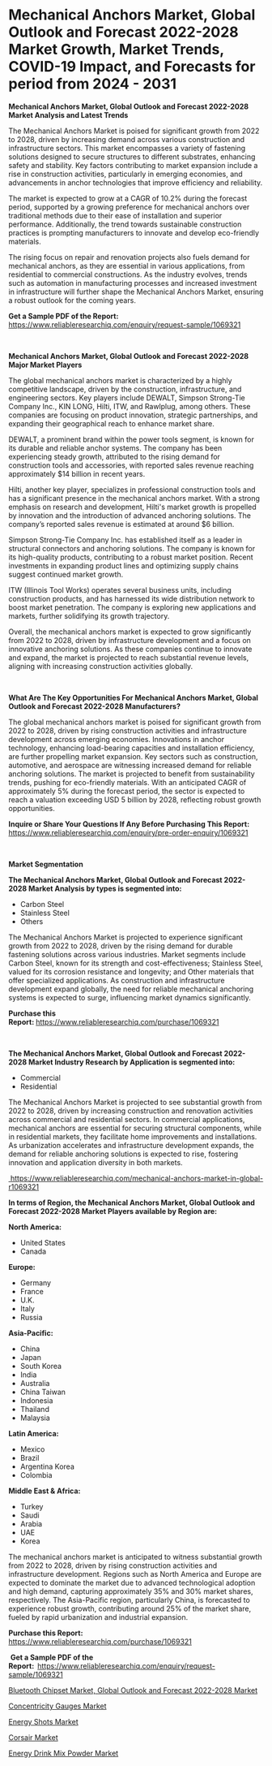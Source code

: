 <p><h1>Mechanical Anchors Market, Global Outlook and Forecast 2022-2028 Market Growth, Market Trends, COVID-19 Impact, and Forecasts for period from 2024 - 2031</h1></p><p><strong>Mechanical Anchors Market, Global Outlook and Forecast 2022-2028 Market Analysis and Latest Trends</strong></p>
<p><p>The Mechanical Anchors Market is poised for significant growth from 2022 to 2028, driven by increasing demand across various construction and infrastructure sectors. This market encompasses a variety of fastening solutions designed to secure structures to different substrates, enhancing safety and stability. Key factors contributing to market expansion include a rise in construction activities, particularly in emerging economies, and advancements in anchor technologies that improve efficiency and reliability.</p><p>The market is expected to grow at a CAGR of 10.2% during the forecast period, supported by a growing preference for mechanical anchors over traditional methods due to their ease of installation and superior performance. Additionally, the trend towards sustainable construction practices is prompting manufacturers to innovate and develop eco-friendly materials. </p><p>The rising focus on repair and renovation projects also fuels demand for mechanical anchors, as they are essential in various applications, from residential to commercial constructions. As the industry evolves, trends such as automation in manufacturing processes and increased investment in infrastructure will further shape the Mechanical Anchors Market, ensuring a robust outlook for the coming years.</p></p>
<p><strong>Get a Sample PDF of the Report:&nbsp;</strong> <a href="https://www.reliableresearchiq.com/enquiry/request-sample/1069321?utm_campaign=1117&utm_medium=2&utm_source=Github&utm_content=ia&utm_term=18102024&utm_id=mechanical-anchors-market-global-outlook-and-forecast-2022-2028">https://www.reliableresearchiq.com/enquiry/request-sample/1069321</a></p>
<p>&nbsp;</p>
<p><strong>Mechanical Anchors Market, Global Outlook and Forecast 2022-2028 Major Market Players</strong></p>
<p><p>The global mechanical anchors market is characterized by a highly competitive landscape, driven by the construction, infrastructure, and engineering sectors. Key players include DEWALT, Simpson Strong-Tie Company Inc., KIN LONG, Hilti, ITW, and Rawlplug, among others. These companies are focusing on product innovation, strategic partnerships, and expanding their geographical reach to enhance market share.</p><p>DEWALT, a prominent brand within the power tools segment, is known for its durable and reliable anchor systems. The company has been experiencing steady growth, attributed to the rising demand for construction tools and accessories, with reported sales revenue reaching approximately $14 billion in recent years.</p><p>Hilti, another key player, specializes in professional construction tools and has a significant presence in the mechanical anchors market. With a strong emphasis on research and development, Hilti's market growth is propelled by innovation and the introduction of advanced anchoring solutions. The company’s reported sales revenue is estimated at around $6 billion.</p><p>Simpson Strong-Tie Company Inc. has established itself as a leader in structural connectors and anchoring solutions. The company is known for its high-quality products, contributing to a robust market position. Recent investments in expanding product lines and optimizing supply chains suggest continued market growth.</p><p>ITW (Illinois Tool Works) operates several business units, including construction products, and has harnessed its wide distribution network to boost market penetration. The company is exploring new applications and markets, further solidifying its growth trajectory.</p><p>Overall, the mechanical anchors market is expected to grow significantly from 2022 to 2028, driven by infrastructure development and a focus on innovative anchoring solutions. As these companies continue to innovate and expand, the market is projected to reach substantial revenue levels, aligning with increasing construction activities globally.</p></p>
<p>&nbsp;</p>
<p><strong>What Are The Key Opportunities For Mechanical Anchors Market, Global Outlook and Forecast 2022-2028 Manufacturers?</strong></p>
<p><p>The global mechanical anchors market is poised for significant growth from 2022 to 2028, driven by rising construction activities and infrastructure development across emerging economies. Innovations in anchor technology, enhancing load-bearing capacities and installation efficiency, are further propelling market expansion. Key sectors such as construction, automotive, and aerospace are witnessing increased demand for reliable anchoring solutions. The market is projected to benefit from sustainability trends, pushing for eco-friendly materials. With an anticipated CAGR of approximately 5% during the forecast period, the sector is expected to reach a valuation exceeding USD 5 billion by 2028, reflecting robust growth opportunities.</p></p>
<p><strong>Inquire or Share Your Questions If Any Before Purchasing This Report:</strong> <a href="https://www.reliableresearchiq.com/enquiry/pre-order-enquiry/1069321?utm_campaign=1117&utm_medium=2&utm_source=Github&utm_content=ia&utm_term=18102024&utm_id=mechanical-anchors-market-global-outlook-and-forecast-2022-2028">https://www.reliableresearchiq.com/enquiry/pre-order-enquiry/1069321</a></p>
<p>&nbsp;</p>
<p><strong>Market Segmentation</strong></p>
<p><strong>The Mechanical Anchors Market, Global Outlook and Forecast 2022-2028 Market Analysis by types is segmented into:</strong></p>
<p><ul><li>Carbon Steel</li><li>Stainless Steel</li><li>Others</li></ul></p>
<p><p>The Mechanical Anchors Market is projected to experience significant growth from 2022 to 2028, driven by the rising demand for durable fastening solutions across various industries. Market segments include Carbon Steel, known for its strength and cost-effectiveness; Stainless Steel, valued for its corrosion resistance and longevity; and Other materials that offer specialized applications. As construction and infrastructure development expand globally, the need for reliable mechanical anchoring systems is expected to surge, influencing market dynamics significantly.</p></p>
<p><strong>Purchase this Report:&nbsp;</strong><a href="https://www.reliableresearchiq.com/purchase/1069321?utm_campaign=1117&utm_medium=2&utm_source=Github&utm_content=ia&utm_term=18102024&utm_id=mechanical-anchors-market-global-outlook-and-forecast-2022-2028">https://www.reliableresearchiq.com/purchase/1069321</a></p>
<p>&nbsp;</p>
<p><strong>The Mechanical Anchors Market, Global Outlook and Forecast 2022-2028 Market Industry Research by Application is segmented into:</strong></p>
<p><ul><li>Commercial</li><li>Residential</li></ul></p>
<p><p>The Mechanical Anchors Market is projected to see substantial growth from 2022 to 2028, driven by increasing construction and renovation activities across commercial and residential sectors. In commercial applications, mechanical anchors are essential for securing structural components, while in residential markets, they facilitate home improvements and installations. As urbanization accelerates and infrastructure development expands, the demand for reliable anchoring solutions is expected to rise, fostering innovation and application diversity in both markets.</p></p>
<p><a href="https://www.reliableresearchiq.com/mechanical-anchors-market-in-global-r1069321?utm_campaign=1117&utm_medium=2&utm_source=Github&utm_content=ia&utm_term=18102024&utm_id=mechanical-anchors-market-global-outlook-and-forecast-2022-2028">&nbsp;https://www.reliableresearchiq.com/mechanical-anchors-market-in-global-r1069321</a></p>
<p><strong>In terms of Region, the Mechanical Anchors Market, Global Outlook and Forecast 2022-2028 Market Players available by Region are:</strong></p>
<p>
    <p> <strong> North America: </strong>
        <ul>
            <li>United States</li>
            <li>Canada</li>
        </ul>
        </p> 
    <p> <strong> Europe: </strong>
        <ul>
            <li>Germany</li>
            <li>France</li>
            <li>U.K.</li>
            <li>Italy</li>
            <li>Russia</li>
        </ul>
        </p> 
    <p> <strong> Asia-Pacific: </strong>
        <ul>
            <li>China</li>
            <li>Japan</li>
            <li>South Korea</li>
            <li>India</li>
            <li>Australia</li>
            <li>China Taiwan</li>
            <li>Indonesia</li>
            <li>Thailand</li>
            <li>Malaysia</li>
        </ul>
        </p> 
    <p> <strong> Latin America: </strong>
        <ul>
            <li>Mexico</li>
            <li>Brazil</li>
            <li>Argentina Korea</li>
            <li>Colombia</li>
        </ul>
        </p> 
    <p> <strong> Middle East & Africa: </strong>
        <ul>
            <li>Turkey</li>
            <li>Saudi</li>
            <li>Arabia</li>
            <li>UAE</li>
            <li>Korea</li>
        </ul>
    </p>
    </p>
<p><p>The mechanical anchors market is anticipated to witness substantial growth from 2022 to 2028, driven by rising construction activities and infrastructure development. Regions such as North America and Europe are expected to dominate the market due to advanced technological adoption and high demand, capturing approximately 35% and 30% market shares, respectively. The Asia-Pacific region, particularly China, is forecasted to experience robust growth, contributing around 25% of the market share, fueled by rapid urbanization and industrial expansion.</p></p>
<p><strong>Purchase this Report: </strong><a href="https://www.reliableresearchiq.com/purchase/1069321?utm_campaign=1117&utm_medium=2&utm_source=Github&utm_content=ia&utm_term=18102024&utm_id=mechanical-anchors-market-global-outlook-and-forecast-2022-2028">https://www.reliableresearchiq.com/purchase/1069321</a></p>
<p>&nbsp;<strong>Get a Sample PDF of the Report:&nbsp;&nbsp;</strong><a href="https://www.reliableresearchiq.com/enquiry/request-sample/1069321?utm_campaign=1117&utm_medium=2&utm_source=Github&utm_content=ia&utm_term=18102024&utm_id=mechanical-anchors-market-global-outlook-and-forecast-2022-2028">https://www.reliableresearchiq.com/enquiry/request-sample/1069321</a></p>
<p><strong></strong></p>
<p><p><a href="https://github.com/florjvdva/Market-Research-Report-List-1/blob/main/bluetooth-chipset-market-global-outlook-and-forecast-2022-2028-market.md?utm_campaign=1117&utm_medium=2&utm_source=Github&utm_content=ia&utm_term=18102024&utm_id=mechanical-anchors-market-global-outlook-and-forecast-2022-2028">Bluetooth Chipset Market, Global Outlook and Forecast 2022-2028 Market</a></p><p><a href="https://issuu.com/reportprime-2/docs/concentricity-gauges-market-size-20_e8b630e11d95f9?utm_campaign=1117&utm_medium=2&utm_source=Github&utm_content=ia&utm_term=18102024&utm_id=mechanical-anchors-market-global-outlook-and-forecast-2022-2028">Concentricity Gauges Market</a></p><p><a href="https://www.linkedin.com/pulse/global-energy-shots-market-opportunities-challenges2024-lrkne?utm_campaign=1117&utm_medium=2&utm_source=Github&utm_content=ia&utm_term=18102024&utm_id=mechanical-anchors-market-global-outlook-and-forecast-2022-2028">Energy Shots Market</a></p><p><a href="https://issuu.com/reportprime-2/docs/corsair-market-size-2030.pptx_66340297fd3b85?utm_campaign=1117&utm_medium=2&utm_source=Github&utm_content=ia&utm_term=18102024&utm_id=mechanical-anchors-market-global-outlook-and-forecast-2022-2028">Corsair Market</a></p><p><a href="https://www.linkedin.com/pulse/market-dynamics-future-trends-global-energy-drink-mix-xla8e?utm_campaign=1117&utm_medium=2&utm_source=Github&utm_content=ia&utm_term=18102024&utm_id=mechanical-anchors-market-global-outlook-and-forecast-2022-2028">Energy Drink Mix Powder Market</a></p></p>